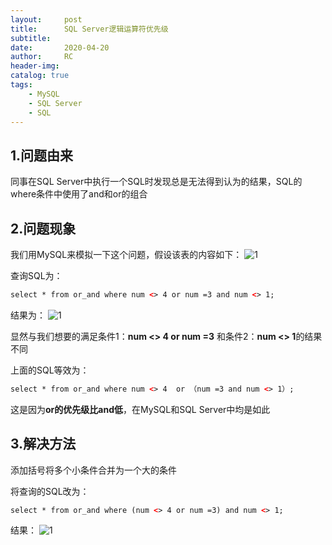 ```yaml
---
layout:     post
title:      SQL Server逻辑运算符优先级
subtitle:  	
date:       2020-04-20
author:     RC
header-img: 
catalog: true
tags:
    - MySQL
    - SQL Server
    - SQL
---
```


## 1.问题由来

同事在SQL Server中执行一个SQL时发现总是无法得到认为的结果，SQL的where条件中使用了and和or的组合

## 2.问题现象

我们用MySQL来模拟一下这个问题，假设该表的内容如下：
![1](https://i.postimg.cc/vmtkg58B/1.png)

查询SQL为：

```html
select * from or_and where num <> 4 or num =3 and num <> 1;
```

结果为：
![1](https://i.postimg.cc/636SdTTh/2.png)

显然与我们想要的满足条件1：**num <> 4 or num =3**
和条件2：**num <> 1**的结果不同

上面的SQL等效为：

```html
select * from or_and where num <> 4  or （num =3 and num <> 1）;
```

这是因为**or的优先级比and低**，在MySQL和SQL Server中均是如此

## 3.解决方法

添加括号将多个小条件合并为一个大的条件

将查询的SQL改为：
```html
select * from or_and where (num <> 4 or num =3) and num <> 1;
```

结果：
![1](https://i.postimg.cc/zv6cZj7d/3.png)
